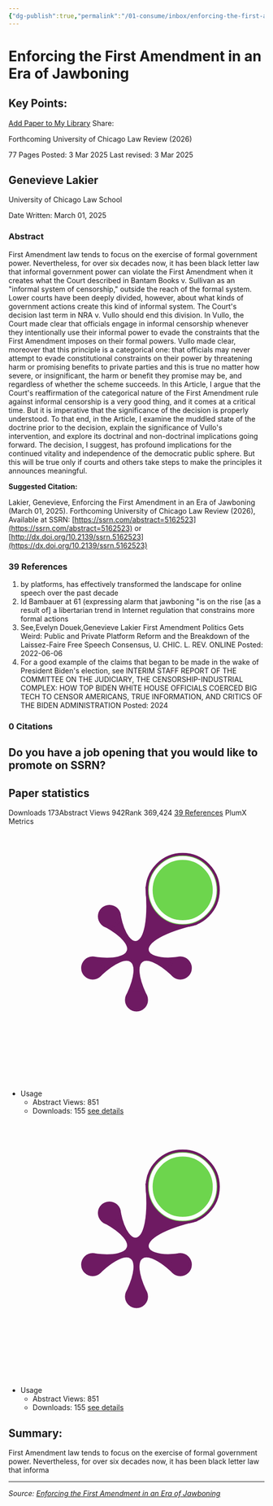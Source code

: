 ```yaml
---
{"dg-publish":true,"permalink":"/01-consume/inbox/enforcing-the-first-amendment-in-an-era-of-jawboning/","title":"Enforcing the First Amendment in an Era of Jawboning"}
---
```



# Enforcing the First Amendment in an Era of Jawboning

## Key Points:
[Add Paper to My Library](https://papers.ssrn.com/sol3/?abstract_id=5162523&fbclid=IwY2xjawI5KxRleHRuA2FlbQIxMQABHfoJtQjOsFqE9fGWAUxeCO4nRSOyRtXXDSIyBB4R9HZkCj_JQu_Pz5TOpQ_aem_RQFlHXn_7XmlGt36zg2PWA#) Share:

Forthcoming University of Chicago Law Review (2026)

77 Pages Posted: 3 Mar 2025 Last revised: 3 Mar 2025

## Genevieve Lakier

University of Chicago Law School

Date Written: March 01, 2025

### Abstract

First Amendment law tends to focus on the exercise of formal government power. Nevertheless, for over six decades now, it has been black letter law that informal government power can violate the First Amendment when it creates what the Court described in Bantam Books v. Sullivan as an "informal system of censorship," outside the reach of the formal system. Lower courts have been deeply divided, however, about what kinds of government actions create this kind of informal system. The Court's decision last term in NRA v. Vullo should end this division. In Vullo, the Court made clear that officials engage in informal censorship whenever they intentionally use their informal power to evade the constraints that the First Amendment imposes on their formal powers. Vullo made clear, moreover that this principle is a categorical one: that officials may never attempt to evade constitutional constraints on their power by threatening harm or promising benefits to private parties and this is true no matter how severe, or insignificant, the harm or benefit they promise may be, and regardless of whether the scheme succeeds. In this Article, I argue that the Court's reaffirmation of the categorical nature of the First Amendment rule against informal censorship is a very good thing, and it comes at a critical time. But it is imperative that the significance of the decision is properly understood. To that end, in the Article, I examine the muddled state of the doctrine prior to the decision, explain the significance of Vullo's intervention, and explore its doctrinal and non-doctrinal implications going forward. The decision, I suggest, has profound implications for the continued vitality and independence of the democratic public sphere. But this will be true only if courts and others take steps to make the principles it announces meaningful.

**Suggested Citation:**

Lakier, Genevieve, Enforcing the First Amendment in an Era of Jawboning (March 01, 2025). Forthcoming University of Chicago Law Review (2026), Available at SSRN: [https://ssrn.com/abstract=5162523](https://ssrn.com/abstract=5162523) or [http://dx.doi.org/10.2139/ssrn.5162523](https://dx.doi.org/10.2139/ssrn.5162523)

### 39 References

1. by platforms, has effectively transformed the landscape for online speech over the past decade
2. Id Bambauer at 61 (expressing alarm that jawboning "is on the rise \[as a result of\] a libertarian trend in Internet regulation that constrains more formal actions
3. See,Evelyn Douek,Genevieve Lakier First Amendment Politics Gets Weird: Public and Private Platform Reform and the Breakdown of the Laissez-Faire Free Speech Consensus, U. CHIC. L. REV. ONLINE Posted: 2022-06-06
4. For a good example of the claims that began to be made in the wake of President Biden's election, see INTERIM STAFF REPORT OF THE COMMITTEE ON THE JUDICIARY, THE CENSORSHIP-INDUSTRIAL COMPLEX: HOW TOP BIDEN WHITE HOUSE OFFICIALS COERCED BIG TECH TO CENSOR AMERICANS, TRUE INFORMATION, AND CRITICS OF THE BIDEN ADMINISTRATION Posted: 2024

### 0 Citations

## Do you have a job opening that you would like to promote on SSRN?

## Paper statistics

Downloads 173Abstract Views 942Rank 369,424 [39 References](https://papers.ssrn.com/sol3/?abstract_id=5162523&fbclid=IwY2xjawI5KxRleHRuA2FlbQIxMQABHfoJtQjOsFqE9fGWAUxeCO4nRSOyRtXXDSIyBB4R9HZkCj_JQu_Pz5TOpQ_aem_RQFlHXn_7XmlGt36zg2PWA#paper-references-widget "Jump to the references for this paper.") PlumX Metrics [<svg viewBox="0 0 100 100" width="100%" height="100%" aria-labelledby="widget-plumprint-2"><title>Plum Print visual indicator of research metrics</title><path fill="#6e1a62" stroke="#6e1a62" stroke-width="1" d="M 36.075524746876404,57.96956599135724 C 47.24224000477168,47.68596460512846 53.05297314616313,51.90770935123954 46.72339182284403,65.70569425459581 L 53.27660817715597,65.70569425459581 C 46.94702685383687,51.90770935123954 52.75775999522832,47.68596460512846 63.924475253123596,57.96956599135724 L 65.94953047442182,51.73708687489691 C 50.87091882415881,53.493064614593585 47.6999155164263,44.307091132959926 72.60296140777912,38.400438331079556 L 54.04713951318945,24.918844582567147 C 56.12504326859532,50.42830474878893 46.40876941906463,50.25112330547885 43.419256239361054,35.3678844755018 L 38.11759284090686,39.2197684036482 C 51.348583736297286,46.662138123559565 49.12908117584119,53.493064614593585 34.05046952557818,51.73708687489691 Z"></path><circle fill="#6e1a62" stroke="#6e1a62" stroke-width="1" r="4" cx="32.880982706687234" cy="55.56230589874905"></circle><circle fill="#6e1a62" stroke="#6e1a62" stroke-width="1" r="4" cx="50" cy="68"></circle><circle fill="#6e1a62" stroke="#6e1a62" stroke-width="1" r="4" cx="67.11901729331277" cy="55.56230589874905"></circle><circle fill="#6dd54d" stroke="#6e1a62" stroke-width="1" r="14" cx="68.04500724537893" cy="25.163178272689116"></circle><circle fill="none" stroke="#ffffff" stroke-width="1.5" r="12.5" cx="68.04500724537893" cy="25.163178272689116"></circle><circle fill="#6e1a62" stroke="#6e1a62" stroke-width="1" r="4" cx="39.41986545873549" cy="35.43769410125094"></circle></svg>](https://plu.mx/ssrn/a/?ssrn_id=5162523 "PlumX Metrics Detail Page")

- Usage
	- Abstract Views: 851
	- Downloads: 155
[see details](https://plu.mx/ssrn/a/?ssrn_id=5162523 "PlumX Metrics Detail Page")

[<svg viewBox="0 0 100 100" width="100%" height="100%" aria-labelledby="widget-plumprint-1"><title>Plum Print visual indicator of research metrics</title><path fill="#6e1a62" stroke="#6e1a62" stroke-width="1" d="M 36.075524746876404,57.96956599135724 C 47.24224000477168,47.68596460512846 53.05297314616313,51.90770935123954 46.72339182284403,65.70569425459581 L 53.27660817715597,65.70569425459581 C 46.94702685383687,51.90770935123954 52.75775999522832,47.68596460512846 63.924475253123596,57.96956599135724 L 65.94953047442182,51.73708687489691 C 50.87091882415881,53.493064614593585 47.6999155164263,44.307091132959926 72.60296140777912,38.400438331079556 L 54.04713951318945,24.918844582567147 C 56.12504326859532,50.42830474878893 46.40876941906463,50.25112330547885 43.419256239361054,35.3678844755018 L 38.11759284090686,39.2197684036482 C 51.348583736297286,46.662138123559565 49.12908117584119,53.493064614593585 34.05046952557818,51.73708687489691 Z"></path><circle fill="#6e1a62" stroke="#6e1a62" stroke-width="1" r="4" cx="32.880982706687234" cy="55.56230589874905"></circle><circle fill="#6e1a62" stroke="#6e1a62" stroke-width="1" r="4" cx="50" cy="68"></circle><circle fill="#6e1a62" stroke="#6e1a62" stroke-width="1" r="4" cx="67.11901729331277" cy="55.56230589874905"></circle><circle fill="#6dd54d" stroke="#6e1a62" stroke-width="1" r="14" cx="68.04500724537893" cy="25.163178272689116"></circle><circle fill="none" stroke="#ffffff" stroke-width="1.5" r="12.5" cx="68.04500724537893" cy="25.163178272689116"></circle><circle fill="#6e1a62" stroke="#6e1a62" stroke-width="1" r="4" cx="39.41986545873549" cy="35.43769410125094"></circle></svg>](https://plu.mx/ssrn/a/?ssrn_id=5162523 "PlumX Metrics Detail Page")

- Usage
	- Abstract Views: 851
	- Downloads: 155
[see details](https://plu.mx/ssrn/a/?ssrn_id=5162523 "PlumX Metrics Detail Page")

## Summary:
First Amendment law tends to focus on the exercise of formal government power. Nevertheless, for over six decades now, it has been black letter law that informa

---

*Source: [Enforcing the First Amendment in an Era of Jawboning](https://papers.ssrn.com/sol3/papers.cfm?abstract_id=5162523&fbclid=IwY2xjawI5KxRleHRuA2FlbQIxMQABHfoJtQjOsFqE9fGWAUxeCO4nRSOyRtXXDSIyBB4R9HZkCj_JQu_Pz5TOpQ_aem_RQFlHXn_7XmlGt36zg2PWA)*
